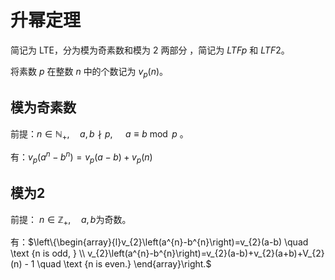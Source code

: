 # 升幂定理

简记为 LTE，分为模为奇素数和模为 $2$ 两部分 ，简记为 $LTFp$ 和 $LTF2$。

将素数 $p$ 在整数 $n$ 中的个数记为 $v_p(n)$。

## 模为奇素数

前提：$n \in \mathbb{N}_{+},\quad a, b \nmid p,\quad\ a \equiv b\bmod p$ 。

有：$v_{p}\left(a^{n}-b^{n}\right)=v_{p}(a-b)+v_{p}(n)$

## 模为2

前提： $n\in\mathbb{Z_+}, \quad a, b$​ 为奇数。

有：$\left\{\begin{array}{l}v_{2}\left(a^{n}-b^{n}\right)=v_{2}(a-b) \quad \text {n is odd, } \\ v_{2}\left(a^{n}-b^{n}\right)=v_{2}(a-b)+v_{2}(a+b)+V_{2}(n) - 1 \quad \text {n is even.} \end{array}\right.$

